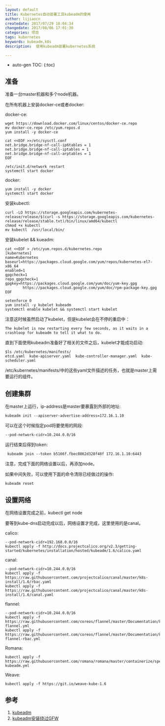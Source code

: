 ```yaml
---
layout: default
title: Kubernetes自动部署工具kubeadm的使用
author: lijiaocn
createdate: 2017/07/29 18:04:34
changedate: 2017/08/06 17:01:30
categories: 项目
tags: kubernetes 
keywords: kubeadm,k8s
description:  使用kubeadm部署kubernetes系统

---
```


* auto-gen TOC:
{:toc}

## 准备 

准备一台master机器和多个node机器。

在所有机器上安装docker-ce或者docker:

docker-ce:

	wget https://download.docker.com/linux/centos/docker-ce.repo
	mv docker-ce.repo /etc/yum.repos.d
	yum install -y docker-ce
	
	cat <<EOF >>/etc/sysctl.conf
	net.bridge.bridge-nf-call-ip6tables = 1
	net.bridge.bridge-nf-call-iptables = 1
	net.bridge.bridge-nf-call-arptables = 1
	EOF
	
	/etc/init.d/network restart 
	systemctl start docker 

docker:

	yum install -y docker
	systemctl start docker 

安装kubectl:

	curl -LO https://storage.googleapis.com/kubernetes-release/release/$(curl -s https://storage.googleapis.com/kubernetes-release/release/stable.txt)/bin/linux/amd64/kubectl
	chmod +x kubectl
	mv kubectl  /usr/local/bin/

安装kubelet && kueadm:

	cat <<EOF > /etc/yum.repos.d/kubernetes.repo
	[kubernetes]
	name=Kubernetes
	baseurl=https://packages.cloud.google.com/yum/repos/kubernetes-el7-x86_64
	enabled=1
	gpgcheck=1
	repo_gpgcheck=1
	gpgkey=https://packages.cloud.google.com/yum/doc/yum-key.gpg
	        https://packages.cloud.google.com/yum/doc/rpm-package-key.gpg
	EOF

	setenforce 0
	yum install -y kubelet kubeadm
	systemctl enable kubelet && systemctl start kubelet

注意这时候虽然启动了kubelet，但是kubelet会在不停的重启中：

	The kubelet is now restarting every few seconds, as it waits in a crashloop for kubeadm to tell it what to do.

直到下面使用kubeadm准备好了相关的文件之后，kubelet才能成功启动:

	$ls /etc/kubernetes/manifests/
	etcd.yaml  kube-apiserver.yaml  kube-controller-manager.yaml  kube-scheduler.yaml

/etc/kubernetes/manifests/中的这些yaml文件描述的任务，也就是master上需要运行的组件。

## 创建集群

在master上运行，ip-address是master要暴露到外部的地址:

	kubeadm init --apiserver-advertise-address=172.16.1.10

可以在这个时候指定pod将要使用的网段:

	--pod-network-cidr=10.244.0.0/16

运行结束后得到token:

	 kubeadm join --token b5166f.fbec0862d328f48f 172.16.1.10:6443

注意，完成下面的网络设置以后，再添加node。

如果中间失败，可以使用下面的命令清除已经做过的操作:

	kubeadm reset

## 设置网络

在网络设置完成之前，kubectl get  node 

要等到kube-dns启动完成以后，网络设置才完成，这里使用的是canal。

calico:

	--pod-network-cidr=192.168.0.0/16
	kubectl apply -f http://docs.projectcalico.org/v2.3/getting-started/kubernetes/installation/hosted/kubeadm/1.6/calico.yaml

canal:

	--pod-network-cidr=10.244.0.0/16
	kubectl apply -f https://raw.githubusercontent.com/projectcalico/canal/master/k8s-install/1.6/rbac.yaml
	kubectl apply -f https://raw.githubusercontent.com/projectcalico/canal/master/k8s-install/1.6/canal.yaml

flannel:

	--pod-network-cidr=10.244.0.0/16
	kubectl apply -f https://raw.githubusercontent.com/coreos/flannel/master/Documentation/kube-flannel.yml
	kubectl apply -f https://raw.githubusercontent.com/coreos/flannel/master/Documentation/kube-flannel-rbac.yml

Romana:

	kubectl apply -f https://raw.githubusercontent.com/romana/romana/master/containerize/specs/romana-kubeadm.yml

Weave:

	kubectl apply -f https://git.io/weave-kube-1.6

## 参考

1. [kubeadm][1]
2. [kubeadm安装绕过GFW][2]

[1]: https://kubernetes.io/docs/setup/independent/install-kubeadm/ "kubeadm" 
[2]: http://hairtaildai.com/blog/11  "kubeadm安装绕过GFW"
